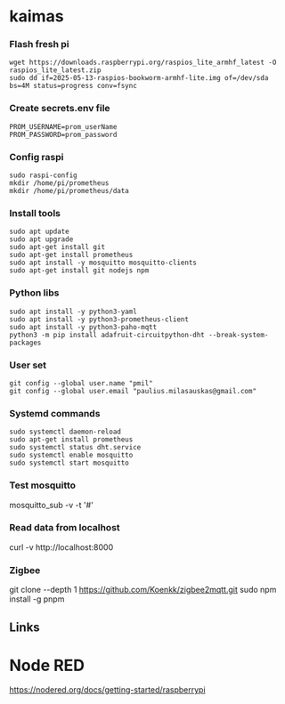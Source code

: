 # kaimas

### Flash fresh pi
```
wget https://downloads.raspberrypi.org/raspios_lite_armhf_latest -O raspios_lite_latest.zip
sudo dd if=2025-05-13-raspios-bookworm-armhf-lite.img of=/dev/sda bs=4M status=progress conv=fsync
```

### Create secrets.env file
```
PROM_USERNAME=prom_userName
PROM_PASSWORD=prom_password
```

### Config raspi
```
sudo raspi-config
mkdir /home/pi/prometheus
mkdir /home/pi/prometheus/data

```

### Install tools
```
sudo apt update
sudo apt upgrade
sudo apt-get install git
sudo apt-get install prometheus
sudo apt install -y mosquitto mosquitto-clients
sudo apt-get install git nodejs npm
```

### Python libs
```
sudo apt install -y python3-yaml
sudo apt install -y python3-prometheus-client
sudo apt install -y python3-paho-mqtt
python3 -m pip install adafruit-circuitpython-dht --break-system-packages
```

### User set
```
git config --global user.name "pmil"
git config --global user.email "paulius.milasauskas@gmail.com"
```

### Systemd commands
```
sudo systemctl daemon-reload
sudo apt-get install prometheus
sudo systemctl status dht.service
sudo systemctl enable mosquitto
sudo systemctl start mosquitto
```

### Test mosquitto
mosquitto_sub -v -t '#'

### Read data from localhost
curl -v http://localhost:8000

### Zigbee
git clone --depth 1 https://github.com/Koenkk/zigbee2mqtt.git
sudo npm install -g pnpm


## Links
# Node RED
https://nodered.org/docs/getting-started/raspberrypi


